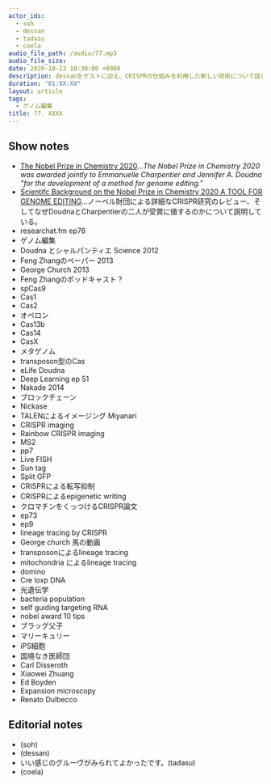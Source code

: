 ```yaml
---
actor_ids:
  - soh
  - dessan
  - tadasu
  - coela
audio_file_path: /audio/77.mp3
audio_file_size: 
date: 2020-10-23 10:30:00 +0900
description: dessanをゲストに迎え、CRISPRの仕組みを利用した新しい技術について話しました。
duration: "01:XX:XX"
layout: article
tags:
  - ゲノム編集
title: 77. XXXX
---
```


## Show notes
- [The Nobel Prize in Chemistry 2020](https://www.nobelprize.org/prizes/chemistry/2020/summary/)..._The Nobel Prize in Chemistry 2020 was awarded jointly to Emmanuelle Charpentier and Jennifer A. Doudna "for the development of a method for genome editing."_
- [Scientifc Background on the Nobel Prize in Chemistry 2020 A TOOL FOR GENOME EDITING](https://www.nobelprize.org/uploads/2020/10/advanced-chemistryprize2020.pdf)...ノーベル財団による詳細なCRISPR研究のレビュー、そしてなぜDoudnaとCharpentierの二人が受賞に値するのかについて説明している。
- researchat.fm ep76
- ゲノム編集
- Doudna とシャルパンティエ Science 2012
- Feng Zhangのペーパー 2013
- George Church 2013
- Feng Zhangのポッドキャスト？
- spCas9
- Cas1
- Cas2
- オペロン
- Cas13b
- Cas14
- CasX
- メタゲノム
- transposon型のCas
- eLife Doudna
- Deep Learning ep 51
- Nakade 2014
- ブロックチェーン
- Nickase
- TALENによるイメージング Miyanari
- CRISPR imaging
- Rainbow CRISPR imaging
- MS2
- pp7
- Live FISH
- Sun tag
- Split GFP
- CRISPRによる転写抑制
- CRISPRによるepigenetic writing
- クロマチンをくっつけるCRISPR論文
- ep73
- ep9
- lineage tracing by CRISPR
- George church 馬の動画
- transposonによるlineage tracing
- mitochondria によるlineage tracing
- domino
- Cre loxp DNA
- 光遺伝学
- bacteria population
- self guiding targeting RNA
- nobel award 10 tips
- ブラッグ父子
- マリーキュリー
- iPS細胞
- 国境なき医師団
- Carl Disseroth
- Xiaowei Zhuang
- Ed Boyden
- Expansion microscopy
- Renato Dulbecco

## Editorial notes
- (soh)
- (dessan)
- いい感じのグルーヴがみられてよかったです。(tadasu)
- (coela)



